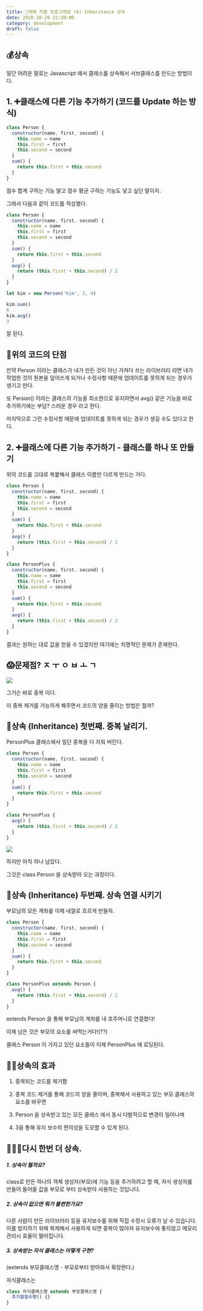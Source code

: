 ```yaml
---
title: 🍎객체 지향 프로그래밍 (6) Inheritance 상속
date: 2020-10-28 22:30:00
category: development
draft: false
---
```


## 💰상속

일단 어려운 말로는 Javascript 에서 클래스를 상속해서 서브클래스를 만드는 방법이다.

## 1. ➕클래스에 다른 기능 추가하기 (코드를 Update 하는 방식)

```js
class Person {
  constructor(name, first, second) {
    this.name = name
    this.first = first
    this.second = second
  }
  sum() {
    return this.first + this.second
  }
}
```

점수 합계 구하는 기능 말고 점수 평균 구하는 기능도 넣고 싶단 말이지.

그래서 다음과 같이 코드를 작성했다.

```js
class Person {
  constructor(name, first, second) {
    this.name = name
    this.first = first
    this.second = second
  }
  sum() {
    return this.first + this.second
  }
  avg() {
    return (this.first + this.second) / 2
  }
}

let kim = new Person('kim', 2, 4)

kim.sum()
6
kim.avg()
3
```

잘 된다.

## 🤔위의 코드의 단점

만약 Person 이라는 클래스가 내가 만든 것이 아닌 가져다 쓰는 라이브러리 라면 내가 작업한 것이 원본을 덮어쓰게 되거나 수정사항 때문에 업데이트를 못하게 되는 경우가 생기고 만다.

또 Person() 이라는 클래스의 기능을 최소한으로 유지하면서 avg() 같은 기능을 바로 추가하기에는 부담? 스러운 경우 라고 한다.

마지막으로 그런 수정사항 때문에 업데이트를 못하게 되는 경우가 생길 수도 있다고 한다.

## 2. ➕클래스에 다른 기능 추가하기 - 클래스를 하나 또 만들기

위의 코드를 고대로 복붙해서 클래스 이름만 다르게 만드는 거다.

```js
class Person {
  constructor(name, first, second) {
    this.name = name
    this.first = first
    this.second = second
  }
  sum() {
    return this.first + this.second
  }
  avg() {
    return (this.first + this.second) / 2
  }
}

class PersonPlus {
  constructor(name, first, second) {
    this.name = name
    this.first = first
    this.second = second
  }
  sum() {
    return this.first + this.second
  }
  avg() {
    return (this.first + this.second) / 2
  }
}
```

결과는 원하는 대로 값을 얻을 수 있겠지만 여기에는 치명적인 문제가 존재한다.

## 😱문제점? ㅈ ㅜ ㅇ ㅂ ㅗ ㄱ

![](https://gvsc.rajephon.dev/before.jpg)

그거슨 바로 중복 이다.

이 중복 제거를 가능하게 해주면서 코드의 양을 줄이는 방법은 뭘까?

## 👿상속 (Inheritance) 첫번째. 중복 날리기.

PersonPlus 클래스에서 일단 중복을 다 지워 버린다.

```js
class Person {
  constructor(name, first, second) {
    this.name = name
    this.first = first
    this.second = second
  }
  sum() {
    return this.first + this.second
  }
}

class PersonPlus {
  avg() {
    return (this.first + this.second) / 2
  }
}
```

![](https://gvsc.rajephon.dev/after.jpg)

하지만 아직 하나 남았다.

그것은 class Person 을 상속받아 오는 과정이다.

## 👿상속 (Inheritance) 두번째. 상속 연결 시키기

부모님의 모든 계좌를 이제 내껄로 흐르게 만들자.

```js
class Person {
  constructor(name, first, second) {
    this.name = name
    this.first = first
    this.second = second
  }
  sum() {
    return this.first + this.second
  }
}

class PersonPlus extends Person {
  avg() {
    return (this.first + this.second) / 2
  }
}
```

extends Person 을 통해 부모님의 계좌를 내 호주머니로 연결했다!

이제 남은 것은 부모의 요소를 써먹는거다!(??)

클래스 Person 이 가지고 있던 요소들이 이제 PersonPlus 에 로딩된다.

## 💃🏻상속의 효과

1. 중복되는 코드를 제거함

2. 중복 코드 제거를 통해 코드의 양을 줄이며, 중복해서 사용하고 있는 부모 클래스의 요소를 바꾸면

3. Person 을 상속받고 있는 모든 클래스 에서 동시 다발적으로 변경이 일어나며

4. 3을 통해 유지 보수의 편의성을 도모할 수 있게 된다.

## 👨‍👩‍👧다시 한번 더 상속.

##### 1. 상속이 뭘까요?

class로 만든 하나의 객체 생성자(부모)에 기능 등을 추가하려고 할 때, 자식 생성자를 만들어 들어올 값을 부모로 부터 상속받아 사용하는 것입니다.

##### 2. 상속이 없으면 뭐가 불편한가요?

다른 사람이 만든 라이브러리 등을 유지보수를 위해 직접 수정시 오류가 날 수 있습니다. 이를 방지하기 위해 복제해서 사용하게 되면 중복이 많아져 유지보수에 좋지않고 메모리 관리시 효율이 떨어집니다.

##### 3. 상속받는 자식 클래스는 어떻게 구현?

(extends 부모클래스명 - 부모로부터 받아와서 확장한다.)

자식클래스는

```js
class 자식클래스명 extends 부모클래스명 {
  추가할함수명() {}
}
```
